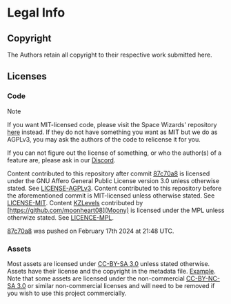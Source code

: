 ﻿# Legal Info

## Copyright

The Authors retain all copyright to their respective work submitted here.

## Licenses

### Code

> [!NOTE]
> If you want MIT-licensed code, please visit the Space Wizards' repository [here](https://github.com/space-wizards/space-station-14/) instead.
> If they do not have something you want as MIT but we do as AGPLv3, you may ask the authors of the code to relicense it for you.
>
> If you can not figure out the license of something, or who the author(s) of a feature are, please ask in our [Discord](https://discord.gg/X4QEXxUrsJ).

Content contributed to this repository after commit [87c70a8](https://github.com/Simple-Station/Einstein-Engines/commit/87c70a89a67d0521a56388e6b1c3f2cb947943e4) is licensed under the GNU Affero General Public License version 3.0 unless otherwise stated.
See [LICENSE-AGPLv3](./LICENSE-AGPLv3.txt).
Content contributed to this repository before the aforementioned commit is MIT-licensed unless otherwise stated.
See [LICENSE-MIT](./LICENSE-MIT.txt).
Content [KZLevels](./KZLevels) contributed by [https://github.com/moonheart08](Moony) is licensed under the MPL unless otherwize stated.
See [LICENCE-MPL](./LICENSE-MPLv2.0.txt).

[87c70a8](https://github.com/Simple-Station/Einstein-Engines/commit/87c70a89a67d0521a56388e6b1c3f2cb947943e4) was pushed on February 17th 2024 at 21:48 UTC.

### Assets

Most assets are licensed under [CC-BY-SA 3.0](https://creativecommons.org/licenses/by-sa/3.0/) unless stated otherwise.
Assets have their license and the copyright in the metadata file.
[Example](./Resources/Textures/Objects/Tools/crowbar.rsi/meta.json).
Note that some assets are licensed under the non-commercial [CC-BY-NC-SA 3.0](https://creativecommons.org/licenses/by-nc-sa/3.0/) or similar non-commercial licenses and will need to be removed if you wish to use this project commercially.
